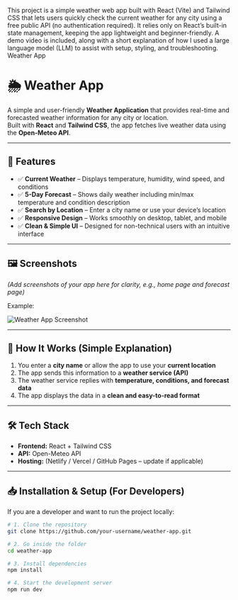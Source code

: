 This project is a simple weather web app built with React (Vite) and Tailwind CSS that lets users quickly check the current weather for any city using a free public API (no authentication required). It relies only on React’s built-in state management, keeping the app lightweight and beginner-friendly. A demo video is included, along with a short explanation of how I used a large language model (LLM) to assist with setup, styling, and troubleshooting.
Weather App

# 🌦️ Weather App

A simple and user-friendly **Weather Application** that provides real-time and forecasted weather information for any city or location.  
Built with **React** and **Tailwind CSS**, the app fetches live weather data using the **Open-Meteo API**.

---

## 📌 Features

- ✅ **Current Weather** – Displays temperature, humidity, wind speed, and conditions  
- ✅ **5-Day Forecast** – Shows daily weather including min/max temperature and condition description  
- ✅ **Search by Location** – Enter a city name or use your device’s location  
- ✅ **Responsive Design** – Works smoothly on desktop, tablet, and mobile  
- ✅ **Clean & Simple UI** – Designed for non-technical users with an intuitive interface  

---

## 🖼️ Screenshots

*(Add screenshots of your app here for clarity, e.g., home page and forecast page)*  

Example:  

![Weather App Screenshot](screenshot.png)

---

## 🚀 How It Works (Simple Explanation)

1. You enter a **city name** or allow the app to use your **current location**  
2. The app sends this information to a **weather service (API)**  
3. The weather service replies with **temperature, conditions, and forecast data**  
4. The app displays the data in a **clean and easy-to-read format**  

---

## 🛠️ Tech Stack

- **Frontend:** React + Tailwind CSS  
- **API:** Open-Meteo API  
- **Hosting:** (Netlify / Vercel / GitHub Pages – update if applicable)  

---

## 📥 Installation & Setup (For Developers)

If you are a developer and want to run the project locally:

```bash
# 1. Clone the repository
git clone https://github.com/your-username/weather-app.git

# 2. Go inside the folder
cd weather-app

# 3. Install dependencies
npm install

# 4. Start the development server
npm run dev
